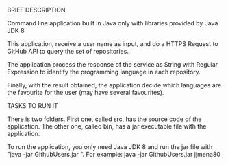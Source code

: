 BRIEF DESCRIPTION

Command line application built in Java only with libraries provided by Java JDK 8 

This application, receive a user name as input, and do a HTTPS Request to GitHub API to query the set of repositories. 

The application process the response of the service as String with Regular Expression to identify the programming language in each repository. 

Finally, with the result obtained, the application decide which languages are the favourite for the user (may have several favourites). 
  
TASKS TO RUN IT 

There is two folders. First one, called src, has the source code of the application. The other one, called bin, has a jar executable file with the application. 

To run the application, you only need Java JDK 8 and run the jar file with "java -jar GithubUsers.jar <userName>". For example: 
 java -jar GithubUsers.jar jjmena80